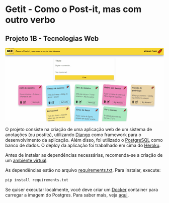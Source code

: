 # Getit - Como o Post-it, mas com outro verbo

## Projeto 1B - Tecnologias Web

![Alt Text](anim.gif)

O projeto consiste na criação de uma aplicação web de um sistema de anotações (ou postits), utilizando [Django](https://www.djangoproject.com/) como framework para o desenvolvimento da aplicação. Além disso, foi utilizado o [PostgreSQL](https://www.postgresql.org/) como banco de dados. O deploy da aplicação foi trabalhado em cima do [Heroku](https://www.heroku.com/).

Antes de instalar as dependências necessárias, recomenda-se a criação de um [ambiente virtual](https://docs.python.org/pt-br/3/tutorial/venv.html).

As dependências estão no arquivo [requirements.txt](requirements.txt). Para instalar, execute:

```python
pip install requirements.txt
```

Se quiser executar localmente, você deve criar um [Docker](https://docs.docker.com/) container para carregar a imagem do Postgres. Para saber mais, veja [aqui](https://hackernoon.com/dont-install-postgres-docker-pull-postgres-bee20e200198).